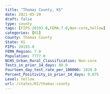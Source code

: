 ```yaml
---
title: "Thomas County, KS"
date: 2021-05-20
draft: false
type: county
tags: [FIPS:20193.0,FEMA:7.0,Non-core,Yellow]
categories: [KS]
County: Thomas County
State: KS
FIPS: 20193.0
FEMA_Region: 7.0
Population: 7777.0
NCHS_Urban_Rural_Classification: Non-core
Tests_in_prior_14_days: 80.0
Fourteen_day_test_rate_per_100000: 1029.0
Percent_Positivity_in_prior_14_days: 0.075
Level: Yellow
url: /states/KS/thomas-county
---
```



